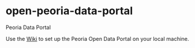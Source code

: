 # open-peoria-data-portal
Peoria Data Portal

Use the [Wiki](https://github.com/openpeoria/data-portal/wiki) to set up the Peoria Open Data Portal on your local machine.
